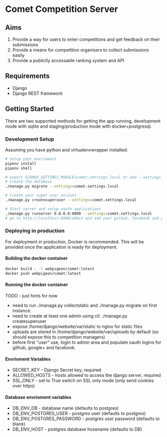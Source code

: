 # Comet Competition Server

## Aims
1. Provide a way for users to enter competitions and get feedback on their submissions
2. Provide a means for competition organisers to collect submissions easily
3. Provide a publiclly accessable ranking system and API

## Requirements
* Django
* Django REST framework

## Getting Started
There are two supported methods for getting the app running, development mode with sqlite and staging/production mode with docker+postgresql.

### Development Setup
Assuming you have python and virtualenvwrapper installed:

```bash
# Setup your envrioment
pipenv install
pipenv shell

# export DJANGO_SETTINGS_MODULE=comet.settings.local or add --settings to the end of the command
# Create the database
./manage.py migrate --settings=comet.settings.local

# Create your super user account
./manage.py createsuperuser --settings=comet.settings.local

# Start server and setup oauth applications
./manage.py runserver 0.0.0.0:8000 --settings=comet.settings.local
# go to http://localhost:8000/admin and add your github, facebook and google tokens
```

### Deploying in production
For deployment in production, Docker is recommended. This will be provided once the application is ready for deployment.

#### Building the docker container
``` bash
docker build . -t webpigeon/comet:latest
docker push webpigeon/comet:latest
```

#### Running the docker container
TODO - just hints for now

* need to run ./manage.py collectstatic and ./manage.py migrate on first instance.
* need to create at least one admin using cli: ./manage.py createsuperuser
* expose /home/django/website/var/static to nginx for static files
* uploads are stored in /home/django/website/var/uploads by default (so should expose this to competition managers)
* before first "user" use, login to admin area and populate oauth logins for github, google+ and facebook.

#### Envrioment Variables
* SECRET_KEY - Django Secret key, required
* ALLOWED_HOSTS - hosts allowed to access the django server, required
* SSL_ONLY - set to True switch on SSL only mode (only send cookies over https)

#### Database envrioment variables
* DB_ENV_DB - database name (defaults to postgres)
* DB_ENV_POSTGRES_USER - postgres user (defaults to postgres)
* DB_ENV_POSTGRES_PASSWORD - postgres user password (defaults to blank)
* DB_ENV_HOST - postgres database hosename (defaults to DB)
